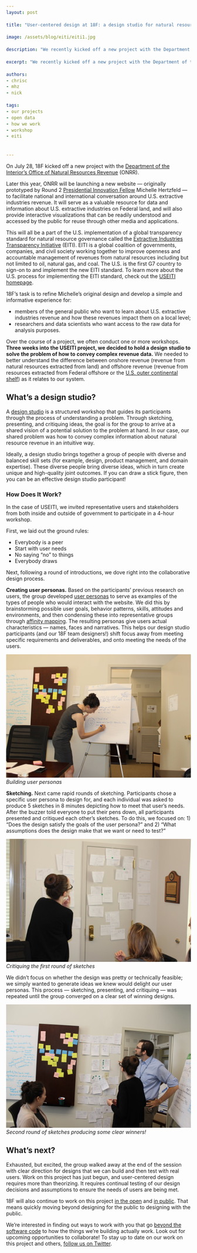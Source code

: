 ```yaml
---
layout: post

title: "User-centered design at 18F: a design studio for natural resource revenues"

image: /assets/blog/eiti/eiti1.jpg

description: "We recently kicked off a new project with the Department of the Interior’s Office of Natural Resources Revenue (ONRR). Three weeks into the project, we decided to hold a design studio to solve the problem of how to convey complex revenue data. We needed to better understand the difference between onshore revenue (revenue from natural resources extracted from land) and offshore revenue (revenue from resources extracted from Federal offshore or the U.S. outer continental shelf) as it relates to our system. What is a design studio, you ask..."

excerpt: "We recently kicked off a new project with the Department of the Interior’s Office of Natural Resources Revenue (ONRR). Three weeks into the project, we decided to hold a design studio to solve the problem of how to convey complex revenue data. We needed to better understand the difference between onshore revenue (revenue from natural resources extracted from land) and offshore revenue (revenue from resources extracted from Federal offshore or the U.S. outer continental shelf) as it relates to our system. What is a design studio, you ask..."

authors:
- chrisc
- mhz
- nick

tags:
- our projects
- open data
- how we work
- workshop
- eiti


---
```

On July 28, 18F kicked off a new project with the [Department of the Interior’s Office of Natural Resources Revenue](http://onrr.gov/) (ONRR).

Later this year, ONRR will be launching a new website — originally prototyped by Round 2 [Presidential Innovation Fellow](https://www.whitehouse.gov/innovationfellows/meet-the-fellows) Michelle Hertzfeld — to facilitate national and international conversation around U.S. extractive industries revenue. It will serve as a valuable resource for data and information about U.S. extractive industries on Federal land, and will also provide interactive visualizations that can be readily understood and accessed by the public for reuse through other media and applications.

<!-- more -->

This will all be a part of the U.S. implementation of a global transparency standard for natural resource governance called the [Extractive Industries Transparency Initiative](http://eiti.org/) (EITI). EITI is a global coalition of governments, companies, and civil society working together to improve openness and accountable management of revenues from natural resources including but not limited to oil, natural gas, and coal. The U.S. is the first G7 country to sign-on to and implement the new EITI standard. To learn more about the U.S. process for implementing the EITI standard, check out the [USEITI homepage](http://www.doi.gov/EITI/index.cfm).

18F’s task is to refine Michelle’s original design and develop a simple and informative experience for:

* members of the general public who want to learn about U.S. extractive industries revenue and how these revenues impact them on a local level;
* researchers and data scientists who want access to the raw data for analysis purposes.

Over the course of a project, we often conduct one or more workshops. **Three weeks into the USEITI project, we decided to hold a design studio to solve the problem of how to convey complex revenue data.** We needed to better understand the difference between onshore revenue (revenue from natural resources extracted from land) and offshore revenue (revenue from resources extracted from Federal offshore or the [U.S. outer continental shelf](https://en.wikipedia.org/wiki/Outer_Continental_Shelf)) as it relates to our system.

## What’s a design studio?

A [design studio](http://www.uxbooth.com/articles/design-studios-the-good-the-bad-and-the-science/) is a structured workshop that guides its participants through the process of understanding a problem. Through sketching, presenting, and critiquing ideas, the goal is for the group to arrive at a shared vision of a potential solution to the problem at hand. In our case, our shared problem was how to convey complex information about natural resource revenue in an intuitive way.

Ideally, a design studio brings together a group of people with diverse and balanced skill sets (for example, design, product management, and domain expertise). These diverse people bring diverse ideas, which in turn create unique and high-quality joint outcomes. If you can draw a stick figure, then you can be an effective design studio participant!

### How Does It Work?

In the case of USEITI, we invited representative users and stakeholders from both inside and outside of government to participate in a 4-hour workshop.  

First, we laid out the ground rules:

* Everybody is a peer
* Start with user needs
* No saying “no” to things
* Everybody draws

Next, following a round of introductions, we dove right into the collaborative design process.

**Creating user personas.** Based on the participants’ previous research on users, the group developed [user personas](http://www.usability.gov/how-to-and-tools/methods/personas.html) to serve as examples of the types of people who would interact with the website. We did this by brainstorming possible user goals, behavior patterns, skills, attitudes and environments, and then condensing these into representative groups through [affinity mapping](https://en.wikipedia.org/wiki/Affinity_diagram). The resulting personas give users actual characteristics — names, faces and narratives. This helps our design studio participants (and our 18F team designers!) shift focus away from meeting specific requirements and deliverables, and onto meeting the needs of the users.

![photo: team creating personas](/assets/blog/eiti/eiti1.jpg)
_Building user personas_

**Sketching.** Next came rapid rounds of sketching. Participants chose a specific user persona to design for, and each individual was asked to produce 5 sketches in 8 minutes depicting how to meet that user’s needs. After the buzzer told everyone to put their pens down, all participants presented and critiqued each other’s sketches. To do this, we focused on: 1) “Does the design satisfy the goals of the user persona?” and 2) “What assumptions does the design make that we want or need to test?”

![photo: critiquing sketches](/assets/blog/eiti/eiti2.jpg)
_Critiquing the first round of sketches_

We didn’t focus on whether the design was pretty or technically feasible; we simply wanted to generate ideas we knew would delight our user personas. This process — sketching, presenting, and critiquing — was repeated until the group converged on a clear set of winning designs.

![photo: wall of sketches](/assets/blog/eiti/eiti3.jpg)
_Second round of sketches producing some clear winners!_

## What’s next?

Exhausted, but excited, the group walked away at the end of the session with clear direction for designs that we can build and then test with real users. Work on this project has just begun, and user-centered design requires more than theorizing. It requires continual testing of our design decisions and assumptions to ensure the needs of users are being met.  

18F will also continue to work on this project [in the open](https://18f.gsa.gov/2014/07/29/18f-an-open-source-team/) and [in public](https://18f.gsa.gov/2014/07/31/working-in-public-from-day-1/). That means quickly moving beyond designing for the public to designing with the public.

We’re interested in finding out ways to work with you that go [beyond the software code](https://github.com/18f) to how the things we’re building actually work. Look out for upcoming opportunities to collaborate! To stay up to date on our work on this project and others, [follow us on Twitter](https://twitter.com/18F).

